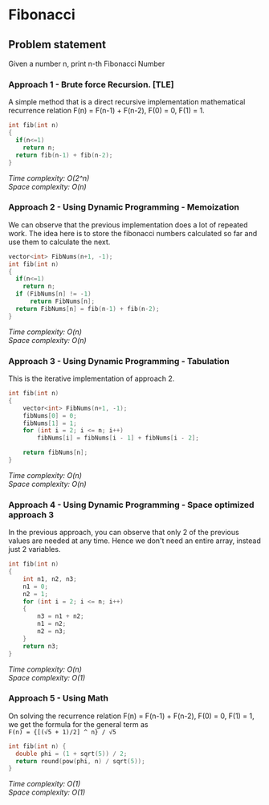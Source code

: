 # Fibonacci 

## Problem statement
Given a number n, print n-th Fibonacci Number


### Approach 1 - Brute force Recursion. [TLE]  
A simple method that is a direct recursive implementation mathematical recurrence relation F(n) = F(n-1) + F(n-2), F(0) = 0, F(1) = 1.  
```cpp
int fib(int n)
{
  if(n<=1) 
    return n;
  return fib(n-1) + fib(n-2);
}
```
*Time complexity: O(2^n)*    
*Space complexity: O(n)*

### Approach 2 - Using Dynamic Programming - Memoization
We can observe that the previous implementation does a lot of repeated work. The idea here is to store the fibonacci numbers calculated so far and use them to calculate the next.  
```cpp
vector<int> FibNums(n+1, -1);
int fib(int n)
{
  if(n<=1) 
    return n;
  if (FibNums[n] != -1)
      return FibNums[n];
  return FibNums[n] = fib(n-1) + fib(n-2);
}
```
*Time complexity: O(n)*     
*Space complexity: O(n)*

### Approach 3 - Using Dynamic Programming - Tabulation
This is the iterative implementation of approach 2. 
```cpp
int fib(int n)
{
    vector<int> FibNums(n+1, -1);
    fibNums[0] = 0;
    fibNums[1] = 1;
    for (int i = 2; i <= n; i++)
        fibNums[i] = fibNums[i - 1] + fibNums[i - 2];

    return fibNums[n];
}
```
*Time complexity: O(n)*     
*Space complexity: O(n)*

### Approach 4 - Using Dynamic Programming - Space optimized approach 3
In the previous approach, you can observe that only 2 of the previous values are needed at any time. Hence we don't need an entire array, instead just 2 variables.  
```cpp
int fib(int n)
{
    int n1, n2, n3;
    n1 = 0;
    n2 = 1;
    for (int i = 2; i <= n; i++)
    {
        n3 = n1 + n2;
        n1 = n2;
        n2 = n3;
    }
    return n3;
}
```
*Time complexity: O(n)*     
*Space complexity: O(1)*

### Approach 5 - Using Math
On solving the recurrence relation F(n) = F(n-1) + F(n-2), F(0) = 0, F(1) = 1, we get the formula for the general term as     
`F(n) = {[(√5 + 1)/2] ^ n} / √5` 
```cpp
int fib(int n) {
  double phi = (1 + sqrt(5)) / 2;
  return round(pow(phi, n) / sqrt(5));
}
```
*Time complexity: O(1)*     
*Space complexity: O(1)*


